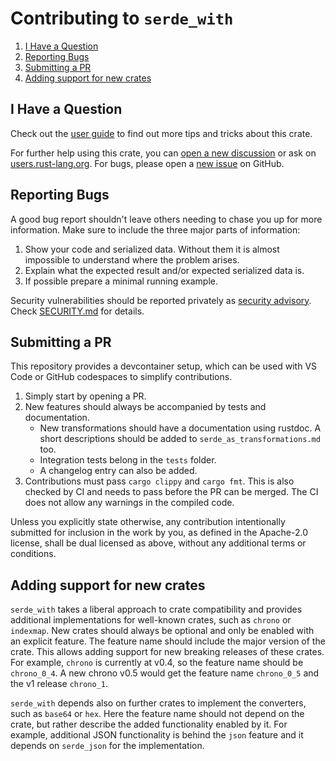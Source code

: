 # Contributing to `serde_with`

1. [I Have a Question](#i-have-a-question)
2. [Reporting Bugs](#reporting-bugs)
3. [Submitting a PR](#submitting-a-pr)
4. [Adding support for new crates](#adding-support-for-new-crates)

## I Have a Question

Check out the [user guide][user guide] to find out more tips and tricks about this crate.

For further help using this crate, you can [open a new discussion](https://github.com/jonasbb/serde_with/discussions/new) or ask on [users.rust-lang.org](https://users.rust-lang.org/).
For bugs, please open a [new issue](https://github.com/jonasbb/serde_with/issues/new) on GitHub.

## Reporting Bugs

A good bug report shouldn't leave others needing to chase you up for more information.
Make sure to include the three major parts of information:

1. Show your code and serialized data.
    Without them it is almost impossible to understand where the problem arises.
2. Explain what the expected result and/or expected serialized data is.
3. If possible prepare a minimal running example.

Security vulnerabilities should be reported privately as [security advisory](https://github.com/jonasbb/serde_with/security).
Check [SECURITY.md](./SECURITY.md) for details.

## Submitting a PR

This repository provides a devcontainer setup, which can be used with VS Code or GitHub codespaces to simplify contributions.

1. Simply start by opening a PR.
2. New features should always be accompanied by tests and documentation.
    * New transformations should have a documentation using rustdoc. A short descriptions should be added to `serde_as_transformations.md` too.
    * Integration tests belong in the `tests` folder.
    * A changelog entry can also be added.
3. Contributions must pass `cargo clippy` and `cargo fmt`.
    This is also checked by CI and needs to pass before the PR can be merged.
    The CI does not allow any warnings in the compiled code.

Unless you explicitly state otherwise, any contribution intentionally submitted
for inclusion in the work by you, as defined in the Apache-2.0 license, shall
be dual licensed as above, without any additional terms or conditions.

[user guide]: https://docs.rs/serde_with/latest/serde_with/guide/index.html

## Adding support for new crates

`serde_with` takes a liberal approach to crate compatibility and provides additional implementations for well-known crates, such as `chrono` or `indexmap`.
New crates should always be optional and only be enabled with an explicit feature.
The feature name should include the major version of the crate.
This allows adding support for new breaking releases of these crates.
For example, `chrono` is currently at v0.4, so the feature name should be `chrono_0_4`.
A new chrono v0.5 would get the feature name `chrono_0_5` and the v1 release `chrono_1`.

`serde_with` depends also on further crates to implement the converters, such as `base64` or `hex`.
Here the feature name should not depend on the crate, but rather describe the added functionality enabled by it.
For example, additional JSON functionality is behind the `json` feature and it depends on `serde_json` for the implementation.
